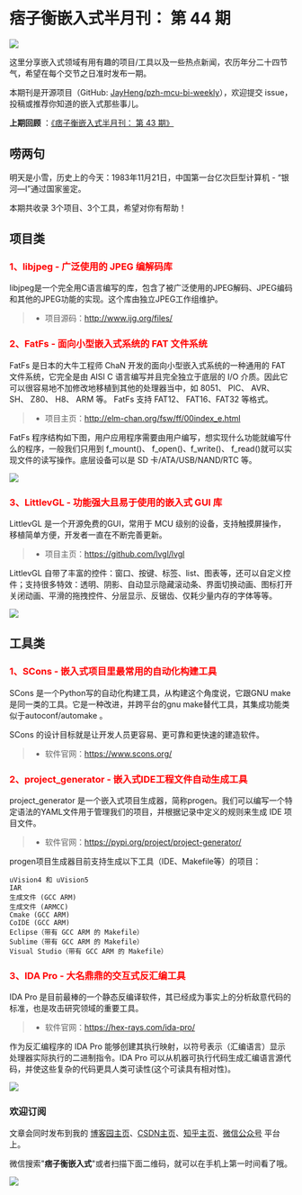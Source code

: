 # 痞子衡嵌入式半月刊： 第 44 期

![](http://henjay724.com/image/cnblogs/pzh_mcu_bi_weekly.PNG)

这里分享嵌入式领域有用有趣的项目/工具以及一些热点新闻，农历年分二十四节气，希望在每个交节之日准时发布一期。

本期刊是开源项目（GitHub: [JayHeng/pzh-mcu-bi-weekly](https://github.com/JayHeng/pzh-mcu-bi-weekly)），欢迎提交 issue，投稿或推荐你知道的嵌入式那些事儿。

**上期回顾** ：[《痞子衡嵌入式半月刊： 第 43 期》](https://www.cnblogs.com/henjay724/p/15418226.html)

## 唠两句

明天是小雪，历史上的今天：1983年11月21日，中国第一台亿次巨型计算机 - “银河—Ⅰ”通过国家鉴定。

本期共收录 3个项目、3个工具，希望对你有帮助！

## 项目类

### <font color="red">1、libjpeg - 广泛使用的 JPEG 编解码库</font>

libjpeg是一个完全用C语言编写的库，包含了被广泛使用的JPEG解码、JPEG编码和其他的JPEG功能的实现。这个库由独立JPEG工作组维护。

> * 项目源码：http://www.ijg.org/files/

### <font color="red">2、FatFs - 面向小型嵌入式系统的 FAT 文件系统</font>

FatFs 是日本的大牛工程师 ChaN 开发的面向小型嵌入式系统的一种通用的 FAT 文件系统，它完全是由 AISI C 语言编写并且完全独立于底层的 I/O 介质。因此它可以很容易地不加修改地移植到其他的处理器当中，如 8051、 PIC、 AVR、 SH、 Z80、 H8、 ARM 等。 FatFs 支持 FAT12、 FAT16、FAT32 等格式。

> * 项目主页：http://elm-chan.org/fsw/ff/00index_e.html

FatFs 程序结构如下图，用户应用程序需要由用户编写，想实现什么功能就编写什么的程序，一般我们只用到 f_mount()、 f_open()、f_write()、 f_read()就可以实现文件的读写操作。底层设备可以是 SD 卡/ATA/USB/NAND/RTC 等。

![](http://henjay724.com/image/biweekly20211121/FatFs.PNG)

### <font color="red">3、LittlevGL - 功能强大且易于使用的嵌入式 GUI 库</font>

LittlevGL 是一个开源免费的GUI，常用于 MCU 级别的设备，支持触摸屏操作，移植简单方便，开发者一直在不断完善更新。

> * 项目主页：https://github.com/lvgl/lvgl

LittlevGL 自带了丰富的控件：窗口、按键、标签、list、图表等，还可以自定义控件；支持很多特效：透明、阴影、自动显示隐藏滚动条、界面切换动画、图标打开关闭动画、平滑的拖拽控件、分层显示、反锯齿、仅耗少量内存的字体等等。

![](http://henjay724.com/image/biweekly20211121/LittlevGL.gif)

## 工具类

### <font color="red">1、SCons - 嵌入式项目里最常用的自动化构建工具</font>

SCons 是一个Python写的自动化构建工具，从构建这个角度说，它跟GNU make是同一类的工具。它是一种改进，并跨平台的gnu make替代工具，其集成功能类似于autoconf/automake 。

SCons 的设计目标就是让开发人员更容易、更可靠和更快速的建造软件。

> * 软件官网：https://www.scons.org/

### <font color="red">2、project_generator - 嵌入式IDE工程文件自动生成工具</font>

project_generator 是一个嵌入式项目生成器，简称progen。我们可以编写一个特定语法的YAML文件用于管理我们的项目，并根据记录中定义的规则来生成 IDE 项目文件。

> * 软件官网：https://pypi.org/project/project-generator/

progen项目生成器目前支持生成以下工具（IDE、Makefile等）的项目：

```text
uVision4 和 uVision5
IAR
生成文件 (GCC ARM)
生成文件 (ARMCC)
Cmake (GCC ARM)
CoIDE (GCC ARM)
Eclipse（带有 GCC ARM 的 Makefile）
Sublime（带有 GCC ARM 的 Makefile）
Visual Studio（带有 GCC ARM 的 Makefile）
```

### <font color="red">3、IDA Pro - 大名鼎鼎的交互式反汇编工具</font>

IDA Pro 是目前最棒的一个静态反编译软件，其已经成为事实上的分析敌意代码的标准，也是攻击研究领域的重要工具。

> * 软件官网：https://hex-rays.com/ida-pro/

作为反汇编程序的 IDA Pro 能够创建其执行映射，以符号表示（汇编语言）显示处理器实际执行的二进制指令。IDA Pro 可以从机器可执行代码生成汇编语言源代码，并使这些复杂的代码更具人类可读性(这个可读具有相对性)。

![](http://henjay724.com/image/biweekly20211121/IDAPro.PNG)

### 欢迎订阅

文章会同时发布到我的 [博客园主页](https://www.cnblogs.com/henjay724/)、[CSDN主页](https://blog.csdn.net/henjay724)、[知乎主页](https://www.zhihu.com/people/henjay724)、[微信公众号](http://weixin.sogou.com/weixin?type=1&query=痞子衡嵌入式) 平台上。

微信搜索"__痞子衡嵌入式__"或者扫描下面二维码，就可以在手机上第一时间看了哦。

![](http://henjay724.com/image/github/pzhMcu_qrcode_258x258.jpg)

